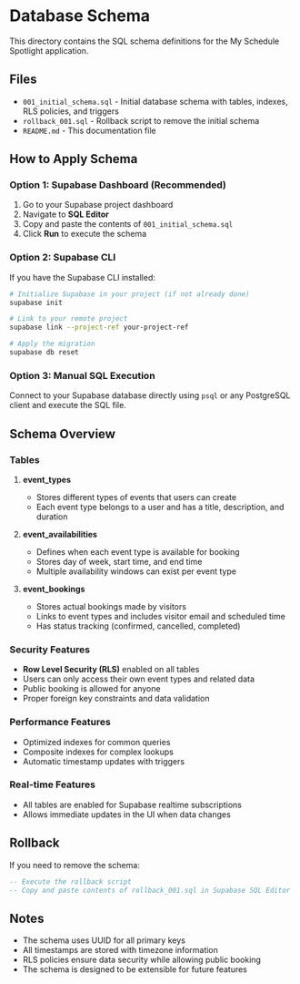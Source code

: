 # Database Schema

This directory contains the SQL schema definitions for the My Schedule Spotlight application.

## Files

- `001_initial_schema.sql` - Initial database schema with tables, indexes, RLS policies, and triggers
- `rollback_001.sql` - Rollback script to remove the initial schema
- `README.md` - This documentation file

## How to Apply Schema

### Option 1: Supabase Dashboard (Recommended)

1. Go to your Supabase project dashboard
2. Navigate to **SQL Editor**
3. Copy and paste the contents of `001_initial_schema.sql`
4. Click **Run** to execute the schema

### Option 2: Supabase CLI

If you have the Supabase CLI installed:

```bash
# Initialize Supabase in your project (if not already done)
supabase init

# Link to your remote project
supabase link --project-ref your-project-ref

# Apply the migration
supabase db reset
```

### Option 3: Manual SQL Execution

Connect to your Supabase database directly using `psql` or any PostgreSQL client and execute the SQL file.

## Schema Overview

### Tables

1. **event_types**
   - Stores different types of events that users can create
   - Each event type belongs to a user and has a title, description, and duration

2. **event_availabilities**
   - Defines when each event type is available for booking
   - Stores day of week, start time, and end time
   - Multiple availability windows can exist per event type

3. **event_bookings**
   - Stores actual bookings made by visitors
   - Links to event types and includes visitor email and scheduled time
   - Has status tracking (confirmed, cancelled, completed)

### Security Features

- **Row Level Security (RLS)** enabled on all tables
- Users can only access their own event types and related data
- Public booking is allowed for anyone
- Proper foreign key constraints and data validation

### Performance Features

- Optimized indexes for common queries
- Composite indexes for complex lookups
- Automatic timestamp updates with triggers

### Real-time Features

- All tables are enabled for Supabase realtime subscriptions
- Allows immediate updates in the UI when data changes

## Rollback

If you need to remove the schema:

```sql
-- Execute the rollback script
-- Copy and paste contents of rollback_001.sql in Supabase SQL Editor
```

## Notes

- The schema uses UUID for all primary keys
- All timestamps are stored with timezone information
- RLS policies ensure data security while allowing public booking
- The schema is designed to be extensible for future features
